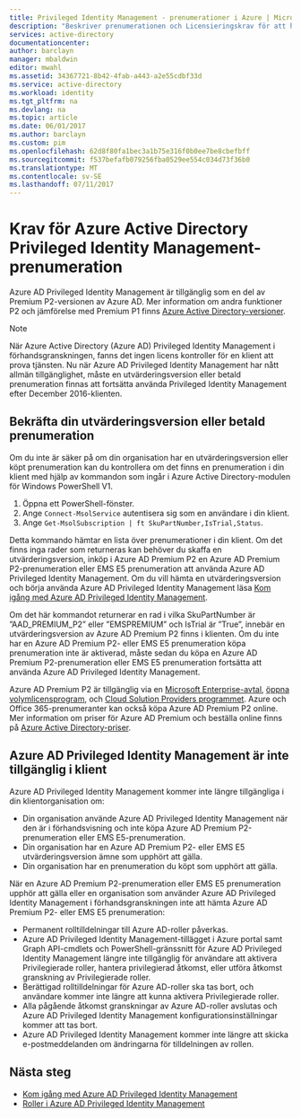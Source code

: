 ```yaml
---
title: Privileged Identity Management - prenumerationer i Azure | Microsoft Docs
description: "Beskriver prenumerationen och Licensieringskrav för att hantera och använda Azure AD Privileged Identity Management i din klient"
services: active-directory
documentationcenter: 
author: barclayn
manager: mbaldwin
editor: mwahl
ms.assetid: 34367721-8b42-4fab-a443-a2e55cdbf33d
ms.service: active-directory
ms.workload: identity
ms.tgt_pltfrm: na
ms.devlang: na
ms.topic: article
ms.date: 06/01/2017
ms.author: barclayn
ms.custom: pim
ms.openlocfilehash: 62d8f80fa1bec3a1b75e316f0b0ee7be8cbefbff
ms.sourcegitcommit: f537befafb079256fba0529ee554c034d73f36b0
ms.translationtype: MT
ms.contentlocale: sv-SE
ms.lasthandoff: 07/11/2017
---
```

# <a name="azure-active-directory-privileged-identity-management-subscription-requirements"></a>Krav för Azure Active Directory Privileged Identity Management-prenumeration

Azure AD Privileged Identity Management är tillgänglig som en del av Premium P2-versionen av Azure AD. Mer information om andra funktioner P2 och jämförelse med Premium P1 finns [Azure Active Directory-versioner](../active-directory-editions.md).

>[!NOTE]
När Azure Active Directory (Azure AD) Privileged Identity Management i förhandsgranskningen, fanns det ingen licens kontroller för en klient att prova tjänsten.  Nu när Azure AD Privileged Identity Management har nått allmän tillgänglighet, måste en utvärderingsversion eller betald prenumeration finnas att fortsätta använda Privileged Identity Management efter December 2016-klienten.
  

## <a name="confirm-your-trial-or-paid-subscription"></a>Bekräfta din utvärderingsversion eller betald prenumeration

Om du inte är säker på om din organisation har en utvärderingsversion eller köpt prenumeration kan du kontrollera om det finns en prenumeration i din klient med hjälp av kommandon som ingår i Azure Active Directory-modulen för Windows PowerShell V1. 
1. Öppna ett PowerShell-fönster.
2. Ange `Connect-MsolService` autentisera sig som en användare i din klient.
3. Ange `Get-MsolSubscription | ft SkuPartNumber,IsTrial,Status`.

Detta kommando hämtar en lista över prenumerationer i din klient. Om det finns inga rader som returneras kan behöver du skaffa en utvärderingsversion, inköp i Azure AD Premium P2 en Azure AD Premium P2-prenumeration eller EMS E5 prenumeration att använda Azure AD Privileged Identity Management.  Om du vill hämta en utvärderingsversion och börja använda Azure AD Privileged Identity Management läsa [Kom igång med Azure AD Privileged Identity Management](../active-directory-privileged-identity-management-getting-started.md).

Om det här kommandot returnerar en rad i vilka SkuPartNumber är ”AAD_PREMIUM_P2” eller ”EMSPREMIUM” och IsTrial är ”True”, innebär en utvärderingsversion av Azure AD Premium P2 finns i klienten.  Om du inte har en Azure AD Premium P2- eller EMS E5 prenumeration köpa prenumeration inte är aktiverad, måste sedan du köpa en Azure AD Premium P2-prenumeration eller EMS E5 prenumeration fortsätta att använda Azure AD Privileged Identity Management.

Azure AD Premium P2 är tillgänglig via en [Microsoft Enterprise-avtal](https://www.microsoft.com/en-us/licensing/licensing-programs/enterprise.aspx), [öppna volymlicensprogram](https://www.microsoft.com/en-us/licensing/licensing-programs/open-license.aspx), och [Cloud Solution Providers programmet](https://partner.microsoft.com/en-US/cloud-solution-provider). Azure och Office 365-prenumeranter kan också köpa Azure AD Premium P2 online.  Mer information om priser för Azure AD Premium och beställa online finns på [Azure Active Directory-priser](https://azure.microsoft.com/en-us/pricing/details/active-directory/).

## <a name="azure-ad-privileged-identity-management-is-not-available-in-tenant"></a>Azure AD Privileged Identity Management är inte tillgänglig i klient

Azure AD Privileged Identity Management kommer inte längre tillgängliga i din klientorganisation om:
- Din organisation använde Azure AD Privileged Identity Management när den är i förhandsvisning och inte köpa Azure AD Premium P2-prenumeration eller EMS E5-prenumeration.
- Din organisation har en Azure AD Premium P2- eller EMS E5 utvärderingsversion ämne som upphört att gälla.
- Din organisation har en prenumeration du köpt som upphört att gälla.

När en Azure AD Premium P2-prenumeration eller EMS E5 prenumeration upphör att gälla eller en organisation som använder Azure AD Privileged Identity Management i förhandsgranskningen inte att hämta Azure AD Premium P2- eller EMS E5 prenumeration:

- Permanent rolltilldelningar till Azure AD-roller påverkas.
- Azure AD Privileged Identity Management-tillägget i Azure portal samt Graph API-cmdlets och PowerShell-gränssnitt för Azure AD Privileged Identity Management längre inte tillgänglig för användare att aktivera Privilegierade roller, hantera privilegierad åtkomst, eller utföra åtkomst granskning av Privilegierade roller.
- Berättigad rolltilldelningar för Azure AD-roller ska tas bort, och användare kommer inte längre att kunna aktivera Privilegierade roller.
- Alla pågående åtkomst granskningar av Azure AD-roller avslutas och Azure AD Privileged Identity Management konfigurationsinställningar kommer att tas bort.
- Azure AD Privileged Identity Management kommer inte längre att skicka e-postmeddelanden om ändringarna för tilldelningen av rollen.

## <a name="next-steps"></a>Nästa steg

- [Kom igång med Azure AD Privileged Identity Management](../active-directory-privileged-identity-management-getting-started.md)
- [Roller i Azure AD Privileged Identity Management](../active-directory-privileged-identity-management-roles.md)
